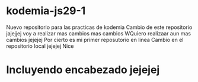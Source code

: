 # kodemia-js29-1
Nuevo repositorio para las practicas de kodemia
Cambio de este repositorio jajejjej
voy a realizar mas cambios
mas cambios 
WQuiero realizaar aun mas cambios jejejej
Por cierto es mi primer reposutorio en linea
Cambio en el repositorio local jejejej
Nice
# Incluyendo encabezado jejejej
